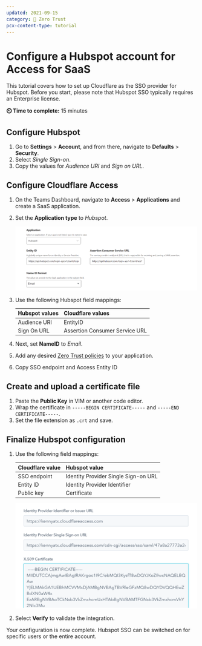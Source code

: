 ```yaml
---
updated: 2021-09-15
category: 🔐 Zero Trust
pcx-content-type: tutorial
---
```


# Configure a Hubspot account for Access for SaaS

This tutorial covers how to set up Cloudflare as the SSO provider for Hubspot. Before you start, please note that Hubspot SSO typically requires an Enterprise license.

**⏲️ Time to complete:** 15 minutes

## Configure Hubspot

1. Go to **Settings** > **Account**, and from there, navigate to **Defaults** > **Security**.
1. Select *Single Sign-on*.
1. Copy the values for *Audience URI* and *Sign on URL*. 

## Configure Cloudflare Access

1. On the Teams Dashboard, navigate to **Access** > **Applications** and create a SaaS application.
1. Set the **Application type** to *Hubspot*.

    ![Add fields to Teams application](../static/zero-trust-security/hubspot-saas/hubspot-saas-ui.png)

1. Use the following Hubspot field mappings:

    | Hubspot values | Cloudflare values |
    | ---- | ---- |
    | Audience URI | EntityID |
    | Sign On URL | Assertion Consumer Service URL |

1. Next, set **NameID** to *Email*.
1. Add any desired [Zero Trust policies](/policies/zero-trust) to your application.
1. Copy SSO endpoint and Access Entity ID

## Create and upload a certificate file

1. Paste the **Public Key** in VIM or another code editor.
1. Wrap the certificate in `-----BEGIN CERTIFICATE-----` and `-----END CERTIFICATE-----`.
1. Set the file extension as `.crt` and save.

## Finalize Hubspot configuration

1. Use the following field mappings:

    | Cloudflare value | Hubspot value |
    | --- | --- |
    | SSO endpoint | Identity Provider Single Sign-on URL |
    | Entity ID | Identity Provider Identifier |
    | Public key | Certificate |

    ![Add fields to Teams application](../static/zero-trust-security/hubspot-saas/hubspot-certificate.png)

1. Select **Verify** to validate the integration.

Your configuration is now complete. Hubspot SSO can be switched on for specific users or the entire account.
